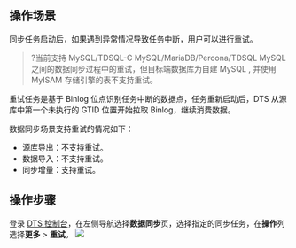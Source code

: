 
## 操作场景
同步任务启动后，如果遇到异常情况导致任务中断，用户可以进行重试。

>?当前支持 MySQL/TDSQL-C MySQL/MariaDB/Percona/TDSQL MySQL 之间的数据同步过程中的重试，但目标端数据库为自建 MySQL , 并使用 MyISAM 存储引擎的表不支持重试。

重试任务是基于 Binlog 位点识别任务中断的数据点，任务重新启动后，DTS 从源库中第一个未执行的 GTID 位置开始拉取 Binlog，继续消费数据。

数据同步场景支持重试的情况如下：
- 源库导出：不支持重试。
- 数据导入：不支持重试。
- 同步增量：支持重试。

## 操作步骤
登录 [DTS 控制台](https://console.cloud.tencent.com/dts/migration)，在左侧导航选择**数据同步**页，选择指定的同步任务，在**操作**列选择**更多** > **重试**。
![](https://main.qcloudimg.com/raw/c70d5910f971d551213f6c666963fb14.png)

